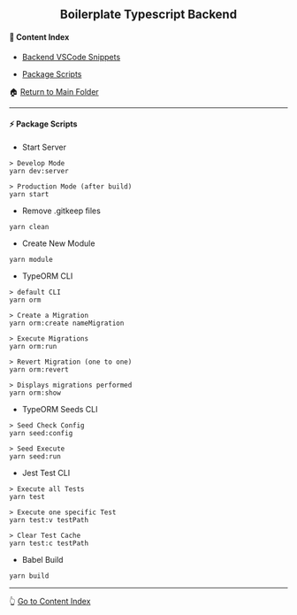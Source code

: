 <h2 align="center">Boilerplate Typescript Backend</h2>

#### :bookmark_tabs: Content Index

- [Backend VSCode Snippets](https://gist.github.com/lipex360x/d55aec8387c8f4d0a5ab18131e56cd65)

- [Package Scripts](#zap-package-scripts)

:house: [Return to Main Folder](https://github.com/lipex360x/boilerplate-typescript)

---

#### :zap: Package Scripts

* Start Server 
```
> Develop Mode
yarn dev:server

> Production Mode (after build)
yarn start
```

* Remove .gitkeep files 
```
yarn clean
```

* Create New Module 
```
yarn module
```

* TypeORM CLI 
```
> default CLI
yarn orm 

> Create a Migration
yarn orm:create nameMigration 

> Execute Migrations
yarn orm:run 

> Revert Migration (one to one)
yarn orm:revert 

> Displays migrations performed
yarn orm:show 
```

* TypeORM Seeds CLI
```
> Seed Check Config
yarn seed:config

> Seed Execute
yarn seed:run
```

* Jest Test CLI
```
> Execute all Tests
yarn test

> Execute one specific Test
yarn test:v testPath

> Clear Test Cache
yarn test:c testPath

```

* Babel Build
```
yarn build
```

---

:point_up_2: [Go to Content Index](#bookmark_tabs-content-index)


